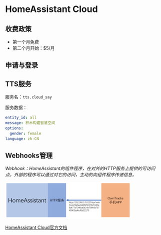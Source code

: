 # HomeAssistant Cloud

## 收费政策

- 第一个月免费
- 第二个月开始：$5/月

## 申请与登录

## TTS服务

服务名：`tts.cloud_say`

服务数据：
```yaml
entity_id: all
message: 积木构建智慧空间
options:
  gender: female
language: zh-CN
```

## Webhooks管理

*Webhook：HomeAssistant的组件程序，在对外的HTTP服务上提供的可访问点，外部的程序可以通过对它的访问，主动的向组件程序传递信息。*

<img src="images/webhook.png" width="80%">

[HomeAssistant Cloud官方文档](https://www.nabucasa.com/config/)